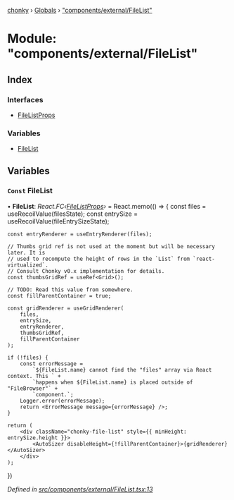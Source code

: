 [chonky](../README.md) › [Globals](../globals.md) › ["components/external/FileList"](_components_external_filelist_.md)

# Module: "components/external/FileList"

## Index

### Interfaces

* [FileListProps](../interfaces/_components_external_filelist_.filelistprops.md)

### Variables

* [FileList](_components_external_filelist_.md#const-filelist)

## Variables

### `Const` FileList

• **FileList**: *React.FC‹[FileListProps](../interfaces/_components_external_filelist_.filelistprops.md)›* = React.memo(() => {
    const files = useRecoilValue(filesState);
    const entrySize = useRecoilValue(fileEntrySizeState);

    const entryRenderer = useEntryRenderer(files);

    // Thumbs grid ref is not used at the moment but will be necessary later. It is
    // used to recompute the height of rows in the `List` from `react-virtualized`.
    // Consult Chonky v0.x implementation for details.
    const thumbsGridRef = useRef<Grid>();

    // TODO: Read this value from somewhere.
    const fillParentContainer = true;

    const gridRenderer = useGridRenderer(
        files,
        entrySize,
        entryRenderer,
        thumbsGridRef,
        fillParentContainer
    );

    if (!files) {
        const errorMessage =
            `${FileList.name} cannot find the "files" array via React context. This ` +
            `happens when ${FileList.name} is placed outside of "FileBrowser"` +
            `component.`;
        Logger.error(errorMessage);
        return <ErrorMessage message={errorMessage} />;
    }

    return (
        <div className="chonky-file-list" style={{ minHeight: entrySize.height }}>
            <AutoSizer disableHeight={!fillParentContainer}>{gridRenderer}</AutoSizer>
        </div>
    );
})

*Defined in [src/components/external/FileList.tsx:13](https://github.com/TimboKZ/Chonky/blob/01ce777/src/components/external/FileList.tsx#L13)*
